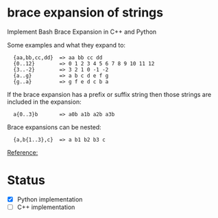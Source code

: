 # brace expansion of strings
Implement Bash Brace Expansion in C++ and Python 

Some examples and what they expand to:
```
  {aa,bb,cc,dd}  => aa bb cc dd
  {0..12}        => 0 1 2 3 4 5 6 7 8 9 10 11 12
  {3..-2}        => 3 2 1 0 -1 -2
  {a..g}         => a b c d e f g
  {g..a}         => g f e d c b a
```
If the brace expansion has a prefix or suffix string then those strings are included in the expansion:
```
  a{0..3}b       => a0b a1b a2b a3b
```
Brace expansions can be nested:
```
  {a,b{1..3},c}  => a b1 b2 b3 c
```
[Reference:](https://www.linuxjournal.com/content/bash-brace-expansion)

# Status
- [X] Python implementation
- [ ] C++ implementation

